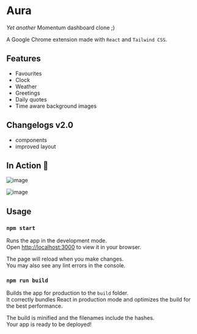 # Aura

_Yet another_ Momentum dashboard clone ;)

A Google Chrome extension made with `React` and `Tailwind CSS`.

## Features

- Favourites
- Clock
- Weather
- Greetings
- Daily quotes
- Time aware background images

## Changelogs v2.0

- components
- improved layout

## In Action 📸
![image](https://user-images.githubusercontent.com/48406637/180855370-eaacab7a-1f45-4a3a-8c2f-8571d297a85c.png)

![image](https://user-images.githubusercontent.com/48406637/180855567-081c60eb-6581-4d18-9ca2-9e97704b8ca8.png)


## Usage

### `npm start`

Runs the app in the development mode.\
Open [http://localhost:3000](http://localhost:3000) to view it in your browser.

The page will reload when you make changes.\
You may also see any lint errors in the console.

### `npm run build`

Builds the app for production to the `build` folder.\
It correctly bundles React in production mode and optimizes the build for the best performance.

The build is minified and the filenames include the hashes.\
Your app is ready to be deployed!
